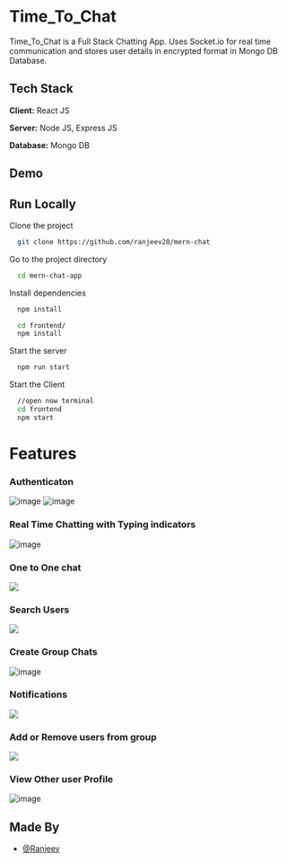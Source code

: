 
# Time_To_Chat

Time_To_Chat is a Full Stack Chatting App.
Uses Socket.io for real time communication and stores user details in encrypted format in Mongo DB Database.
## Tech Stack

**Client:** React JS

**Server:** Node JS, Express JS

**Database:** Mongo DB
  
## Demo


## Run Locally

Clone the project

```bash
  git clone https://github.com/ranjeev20/mern-chat
```

Go to the project directory

```bash
  cd mern-chat-app
```

Install dependencies

```bash
  npm install
```

```bash
  cd frontend/
  npm install
```

Start the server

```bash
  npm run start
```
Start the Client

```bash
  //open now terminal
  cd frontend
  npm start
```

  
# Features

### Authenticaton

![image](https://user-images.githubusercontent.com/91145878/206858529-543819a9-b934-4e85-aae0-7dc837e2a47a.png)
![image](https://user-images.githubusercontent.com/91145878/206858560-67653354-c30b-4ad5-ada3-60885a743933.png)

### Real Time Chatting with Typing indicators

![image](https://user-images.githubusercontent.com/91145878/206861107-de4cc749-bb2d-4927-a72e-6203790acf9f.png)

### One to One chat
![](https://github.com/piyush-eon/mern-chat-app/blob/master/screenshots/mainscreen.PNG)
### Search Users
![](https://github.com/piyush-eon/mern-chat-app/blob/master/screenshots/search.PNG)
### Create Group Chats
![image](https://user-images.githubusercontent.com/91145878/206858023-d014b316-6370-4ec9-aca4-33674f9a40d8.png)

### Notifications 
![](https://github.com/piyush-eon/mern-chat-app/blob/master/screenshots/group%20%2B%20notif.PNG)
### Add or Remove users from group
![](https://github.com/piyush-eon/mern-chat-app/blob/master/screenshots/add%20rem.PNG)
### View Other user Profile
![image](https://user-images.githubusercontent.com/91145878/206858498-9f5dd2e2-8fbe-411e-adb3-a63ff5f22b86.png)
## Made By

- [@Ranjeev](https://github.com/ranjeev20)

  
